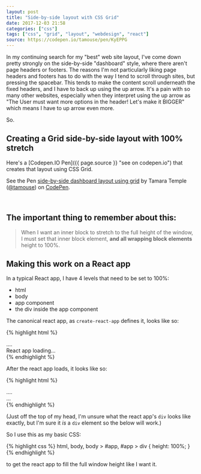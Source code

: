 ```yaml
---
layout: post
title: "Side-by-side layout with CSS Grid"
date: 2017-12-03 21:58
categories: ["css"]
tags: ["css", "grid", "layout", "webdesign", "react"]
source: https://codepen.io/tamouse/pen/KyEPPG
---
```


In my continuing search for my "best" web site layout, I've come down
pretty strongly on the side-by-side "dashboard" style, where there
aren't page headers or footers. The reasons I'm not particularly
liking page headers and footers has to do with the way I tend to
scroll through sites, but pressing the spacebar. This tends to make
the content scroll underneath the fixed headers, and I have to back up
using the up arrow. It's a pain with so many other websites,
especially when they interpret using the up arrow as "The User must
want more options in the header! Let's make it BIGGER" which means I
have to up arrow even more.

So.

## Creating a Grid side-by-side layout with 100% stretch

Here's a [Codepen.IO Pen]({{ page.source }} "see on codepen.io") that
creates that layout using CSS Grid.

<p data-height="597" data-theme-id="0" data-slug-hash="KyEPPG" data-default-tab="css,result" data-user="tamouse" data-embed-version="2" data-pen-title="side-by-side dashboard layout using grid" class="codepen">See the Pen <a href="https://codepen.io/tamouse/pen/KyEPPG/">side-by-side dashboard layout using grid</a> by Tamara Temple (<a href="https://codepen.io/tamouse">@tamouse</a>) on <a href="https://codepen.io">CodePen</a>.</p>
<script async src="https://production-assets.codepen.io/assets/embed/ei.js"></script>

&nbsp;


## The important thing to remember about this:

> When I want an inner block to stretch to the full height of the
> window, I must set that inner block element, **and all wrapping
> block elements** height to 100%.

## Making this work on a React app

In a typical React app, I have 4 levels that need to be set to
100%:

- html
- body
- app component
- the div inside the app component

The canonical react app, as `create-react-app` defines it, looks like
so:


{% highlight html %}
<html>
  <head> .... </head>
  <body>
    <div id="app">React app loading...</div>
  </body>
</html>
{% endhighlight %}

After the react app loads, it looks like so:

{% highlight html %}
<html>
  <head> .... </head>
  <body>
    <div id="app">
      <div id="react__app">... </div>
    </div>
  </body>
</html>
{% endhighlight %}

(Just off the top of my head, I'm unsure what the react app's `div` looks
like exactly, but I'm sure it *is* a `div` element so the below will work.)

So I use this as my basic CSS:

{% highlight css %}
html, body, body > #app, #app > div { height: 100%; }
{% endhighlight %}

to get the react app to fill the full window height like I want it.
